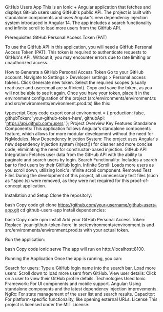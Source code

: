 GitHub Users App
This is an Ionic + Angular application that fetches and displays GitHub users using GitHub's public API. The project is built with standalone components and uses Angular's new dependency injection system introduced in Angular 14. The app includes a search functionality and infinite scroll to load more users from the GitHub API.

Prerequisites
GitHub Personal Access Token (PAT)

To use the GitHub API in this application, you will need a GitHub Personal Access Token (PAT). This token is required to authenticate requests to GitHub's API. Without it, you may encounter errors due to rate limiting or unauthorized access.

How to Generate a GitHub Personal Access Token
Go to your GitHub account.
Navigate to Settings > Developer settings > Personal access tokens.
Click Generate new token.
Select the required scopes (usually read:user and user:email are sufficient).
Copy and save the token, as you will not be able to see it again.
Once you have your token, place it in the environment configuration of the project (src/environments/environment.ts and src/environments/environment.prod.ts) like this:

typescript
Copy code
export const environment = {
  production: false,
  githubToken: 'your-github-token-here',
  githubApi: 'https://api.github.com/users'
};
Project Overview
Key Features
Standalone Components: This application follows Angular's standalone components feature, which allows for more modular development without the need for NgModules.
New Dependency Injection System: The project uses Angular's new dependency injection system (inject()) for cleaner and more concise code, eliminating the need for constructor-based injection.
GitHub API Integration: Fetches user data from the GitHub API with the ability to paginate and search users by login.
Search Functionality: Includes a search bar to find users by their GitHub login.
Infinite Scroll: Loads more users as you scroll down, utilizing Ionic's infinite scroll component.
Removed Test Files
During the development of this project, all unnecessary test files (such as *.spec.ts) were removed, as they were not required for this proof-of-concept application.

Installation and Setup
Clone the repository:

bash
Copy code
git clone https://github.com/your-username/github-users-app.git
cd github-users-app
Install dependencies:

bash
Copy code
npm install
Add your GitHub Personal Access Token: Replace 'your-github-token-here' in src/environments/environment.ts and src/environments/environment.prod.ts with your actual token.

Run the application:

bash
Copy code
ionic serve
The app will run on http://localhost:8100.

Running the Application
Once the app is running, you can:

Search for users: Type a GitHub login name into the search bar.
Load more users: Scroll down to load more users from GitHub.
View user details: Click on a user to view their GitHub profile details.
Technologies Used
Ionic Framework: For UI components and mobile support.
Angular: Using standalone components and the latest dependency injection improvements.
NgRx: For state management of the user list and search results.
Capacitor: For platform-specific functionality, like opening external URLs.
License
This project is licensed under the MIT License.

